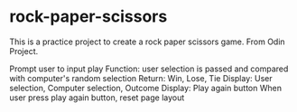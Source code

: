 # rock-paper-scissors
This is a practice project to create a rock paper scissors game. From Odin Project. 

Prompt user to input play
Function: user selection is passed and compared with computer's random selection
Return: Win, Lose, Tie
Display: User selection, Computer selection, Outcome
Display: Play again button
When user press play again button, reset page layout 
